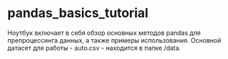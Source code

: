 # pandas_basics_tutorial
Ноутбук включает в себя обзор основных методов pandas для препроцессинга данных, а также примеры использования. Основной датасет для работы - auto.csv - находится в папке /data.
